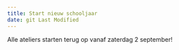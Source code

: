 ```yaml
---
title: Start nieuw schooljaar
date: git Last Modified
---
```

A﻿lle ateliers starten terug op vanaf zaterdag 2 september!